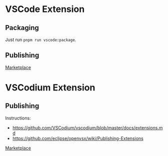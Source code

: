 
# VSCode Extension

## Packaging

Just run `pnpm run vscode:package`.

## Publishing

[Marketplace](https://marketplace.visualstudio.com/manage/)

# VSCodium Extension

## Publishing

Instructions:

* https://github.com/VSCodium/vscodium/blob/master/docs/extensions.md
* https://github.com/eclipse/openvsx/wiki/Publishing-Extensions

[Marketplace](https://open-vsx.org/user-settings/extensions)
